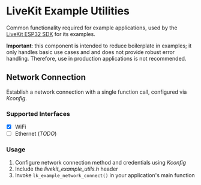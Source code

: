 # LiveKit Example Utilities

Common functionality required for example applications, used by the [LiveKit ESP32 SDK](https://github.com/livekit/client-sdk-esp32) for its examples.

**Important**: this component is intended to reduce boilerplate in examples; it only handles basic use cases and and does not provide robust error handling. Therefore, use in production applications is not recommended.

## Network Connection

Establish a network connection with a single function call, configured via _Kconfig_.

### Supported Interfaces

- [x] WiFi
- [ ] Ethernet (*TODO*)

### Usage

1. Configure network connection method and credentials using _Kconfig_
2. Include the _livekit_example_utils.h_ header
3. Invoke `lk_example_network_connect()` in your application's main function
